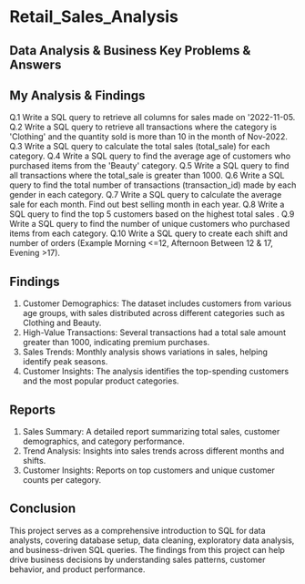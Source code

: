 # Retail_Sales_Analysis

## Data Analysis & Business Key Problems & Answers

## My Analysis & Findings

Q.1 Write a SQL query to retrieve all columns for sales made on '2022-11-05.
Q.2 Write a SQL query to retrieve all transactions where the category is 'Clothing' and the quantity sold is more than 10 in the month of Nov-2022.
Q.3 Write a SQL query to calculate the total sales (total_sale) for each category.
Q.4 Write a SQL query to find the average age of customers who purchased items from the 'Beauty' category.
Q.5 Write a SQL query to find all transactions where the total_sale is greater than 1000.
Q.6 Write a SQL query to find the total number of transactions (transaction_id) made by each gender in each category.
Q.7 Write a SQL query to calculate the average sale for each month. Find out best selling month in each year.
Q.8 Write a SQL query to find the top 5 customers based on the highest total sales .
Q.9 Write a SQL query to find the number of unique customers who purchased items from each category.
Q.10 Write a SQL query to create each shift and number of orders (Example Morning <=12, Afternoon Between 12 & 17, Evening >17).

## Findings
1. Customer Demographics: The dataset includes customers from various age groups, with sales distributed across different categories such as Clothing and Beauty.
2. High-Value Transactions: Several transactions had a total sale amount greater than 1000, indicating premium purchases.
3. Sales Trends: Monthly analysis shows variations in sales, helping identify peak seasons.
4. Customer Insights: The analysis identifies the top-spending customers and the most popular product categories.

## Reports
1. Sales Summary: A detailed report summarizing total sales, customer demographics, and category performance.
2. Trend Analysis: Insights into sales trends across different months and shifts.
3. Customer Insights: Reports on top customers and unique customer counts per category.

## Conclusion
This project serves as a comprehensive introduction to SQL for data analysts, covering database setup, data cleaning, exploratory data analysis, and business-driven SQL queries. The findings from this project can help drive business decisions by understanding sales patterns, customer behavior, and product performance.
